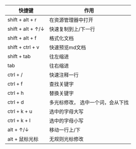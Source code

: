 | 快捷键            | 作用                              |
| ----------------- | --------------------------------- |
| shift + alt + r   | 在资源管理器中打开                |
| shift + alt + ↑/↓ | 快速复制到上/下一行               |
| shift + alt + f   | 格式化文档                        |
| shift + ctrl + v  | 快速预览md文档                    |
| shift + tab       | 往左缩进                          |
| tab               | 往右缩进                          |
| ctrl + /          | 快速注释一行                      |
| ctrl + f          | 查找关键字                        |
| ctrl + h          | 替换关键字                        |
| ctrl + d          | 多光标修改， 选中一个词，会从下找 |
| ctrl + k + u      | 选中的字母大写                    |
| ctrl + k + l      | 选中的字母小写                    |
| alt + ↑/↓         | 移动一行上/下                     |
| alt + 鼠标光标    | 无规则光标修改                    |





